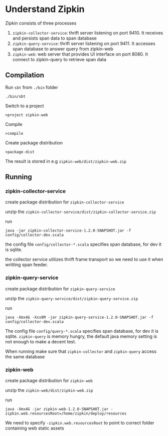 # Understand Zipkin

Zipkin consists of three processes

1. `zipkin-collector-service`: thrift server listening on port 9410. It receives and persists span data to span database
2. `zipkin-query-service`: thrift server listening on port 9411. It accesses span database to answer query from zipkin-web
3. `zipkin-web`: web server that provides UI interface on port 8080. It connect to zipkin-query to retrieve span data

## Compilation

Run `sbt` from `./bin` folder

    ./bin/sbt

Switch to a project

    >project zipkin-web
    
Compile

    >compile

Create package distribution

    >package-dist

The result is stored in e.g `zipkin-web/dist/zipkin-web.zip`

## Running

### zipkin-collector-service

create package distribution for `zipkin-collector-service`

unzip the `zipkin-collector-service/dist/zipkin-collector-service.zip`

run

    java -jar zipkin-collector-service-1.2.0-SNAPSHOT.jar -f config/collector-dev.scala

the config file `config/collector-*.scala` specifies span database, for dev it is sqlite. 

the collector service utilizes thrift frame transport so we need to use it when writting span feeder.

### zipkin-query-service

create package distribution for `zipkin-query-service`

unzip the `zipkin-query-service/dist/zipkin-query-service.zip`

run

    java -Xmx4G -Xss8M -jar zipkin-query-service-1.2.0-SNAPSHOT.jar -f config/collector-dev.scala

The config file `config/query-*.scala` specifies span database, for dev it is sqlite. `zipkin-query` is memory hungry, the default java memory setting is not enough to make a decent test.

When running make sure that `zipkin-collector` and `zipkin-query` access the same database

### zipkin-web

create package distribution for `zipkin-web`

unzip the `zipkin-web/dist/zipkin-web.zip`

run

    java -Xmx4G -jar zipkin-web-1.2.0-SNAPSHOT.jar -zipkin.web.resourcesRoot=/home/zipkin/deploy/resources

We need to specify `-zipkin.web.resourcesRoot` to point to correct folder containing web static assets


